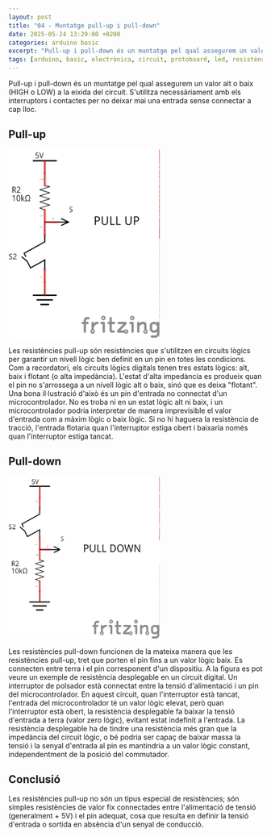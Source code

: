 ```yaml
---
layout: post
title: "04 - Muntatge pull-up i pull-down"
date: 2025-05-24 13:29:00 +0200
categories: arduino basic
excerpt: "Pull-up i pull-down és un muntatge pel qual assegurem un valor alt o baix (HIGH o LOW) a la eixida del circuit. S'utilitza necessàriament amb els interruptors i contactes per no deixar mai una entrada sense connectar a cap lloc."
tags: [arduino, basic, electrònica, circuit, protoboard, led, resistència]
---
```


[img1]: /assets/imatges/ard/ard_04_01.png "Pull-up"
[img2]: /assets/imatges/ard/ard_04_02.png "Pull-down"

Pull-up i pull-down és un muntatge pel qual assegurem un valor alt o baix (HIGH o LOW) a la eixida del circuit. S'utilitza necessàriament amb els interruptors i contactes per no deixar mai una entrada sense connectar a cap lloc.

## Pull-up

![Pull-up][img1]

Les resistències pull-up són resistències que s'utilitzen en circuits lògics per garantir un nivell lògic ben definit en un pin en totes les condicions. Com a recordatori, els circuits
lògics digitals tenen tres estats lògics: alt, baix i flotant (o alta impedància). L'estat d'alta impedància es produeix quan el pin no s'arrossega a un nivell lògic alt o baix, sinó que es deixa "flotant". Una bona il·lustració d'això és un pin d'entrada no connectat d'un microcontrolador. No es troba ni en un estat lògic alt ni baix, i un microcontrolador podria interpretar de manera imprevisible el valor d'entrada com a màxim lògic o baix lògic. Si no hi haguera la resistència de tracció, l'entrada flotaria quan l'interruptor estiga obert i baixaria només quan l'interruptor estiga tancat.

## Pull-down

![Pull-down][img2]

Les resistències pull-down funcionen de la mateixa manera que les resistències pull-up, tret que porten el pin fins a un valor lògic baix. Es connecten entre terra i el pin corresponent d'un
dispositiu. A la figura es pot veure un exemple de resistència desplegable en un circuit digital. Un interruptor de polsador està connectat entre la tensió d'alimentació i un pin del microcontrolador. En aquest circuit, quan l'interruptor està tancat, l'entrada del microcontrolador té un valor lògic elevat, però quan l'interruptor està obert, la resistència desplegable fa baixar la tensió d'entrada a terra (valor zero lògic), evitant estat indefinit a l'entrada. La resistència desplegable ha de tindre una resistència més gran que la impedància del circuit lògic, o bé podria ser capaç de baixar massa la tensió i la senyal d'entrada al pin es mantindria a un valor lògic constant, independentment de la posició del commutador.

## Conclusió

Les resistències pull-up no són un tipus especial de resistències; són simples resistències de valor fix connectades entre l'alimentació de tensió (generalment + 5V) i el pin adequat, cosa que resulta en definir la tensió d'entrada o sortida en absència d'un senyal de conducció.
